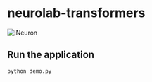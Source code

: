 # neurolab-transformers

![iNeuron](https://ineuron.ai/images/ineuron-logo.png)

## Run the application

```bash
python demo.py
```

